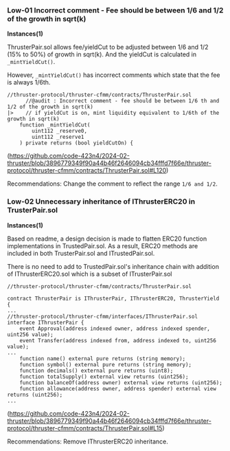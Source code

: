 ### Low-01 Incorrect comment -  Fee should be between 1/6 and 1/2 of the growth in sqrt(k)

**Instances(1)**

ThrusterPair.sol allows fee/yieldCut to be adjusted between 1/6 and 1/2 (15% to 50%) of growth in sqrt(k). And the yieldCut is calculated in `_mintYieldCut()`. 

However, `_mintYieldCut()` has incorrect comments which state that the fee is always 1/6th. 

```solidity
//thruster-protocol/thruster-cfmm/contracts/ThrusterPair.sol
      //@audit : Incorrect comment - fee should be between 1/6 th and 1/2 of the growth in sqrt(k)
|>    // if yieldCut is on, mint liquidity equivalent to 1/6th of the growth in sqrt(k)
    function _mintYieldCut(
        uint112 _reserve0,
        uint112 _reserve1
    ) private returns (bool yieldCutOn) {
```
(https://github.com/code-423n4/2024-02-thruster/blob/3896779349f90a44b46f2646094cb34fffd7f66e/thruster-protocol/thruster-cfmm/contracts/ThrusterPair.sol#L120)

Recommendations:
Change the comment to reflect the range `1/6 and 1/2`. 

### Low-02 Unnecessary inheritance of IThrusterERC20 in TrusterPair.sol

**Instances(1)**

Based on readme, a design decision is made to flatten ERC20 function implementations in TrustedPair.sol. As a result, ERC20 methods are included in both TrusterPair.sol and ITrustedPair.sol. 

There is no need to add to TrustedPair.sol's inheritance chain with addition of IThrusterERC20.sol which is a subset of ITrusterPair.sol

```solidity
//thruster-protocol/thruster-cfmm/contracts/ThrusterPair.sol

contract ThrusterPair is IThrusterPair, IThrusterERC20, ThrusterYield {
...
//thruster-protocol/thruster-cfmm/interfaces/IThrusterPair.sol
interface IThrusterPair {
    event Approval(address indexed owner, address indexed spender, uint256 value);
    event Transfer(address indexed from, address indexed to, uint256 value);
...
    function name() external pure returns (string memory);
    function symbol() external pure returns (string memory);
    function decimals() external pure returns (uint8);
    function totalSupply() external view returns (uint256);
    function balanceOf(address owner) external view returns (uint256);
    function allowance(address owner, address spender) external view returns (uint256);
...
```
(https://github.com/code-423n4/2024-02-thruster/blob/3896779349f90a44b46f2646094cb34fffd7f66e/thruster-protocol/thruster-cfmm/contracts/ThrusterPair.sol#L15)

Recommendations:
Remove IThrusterERC20 inheritance.


